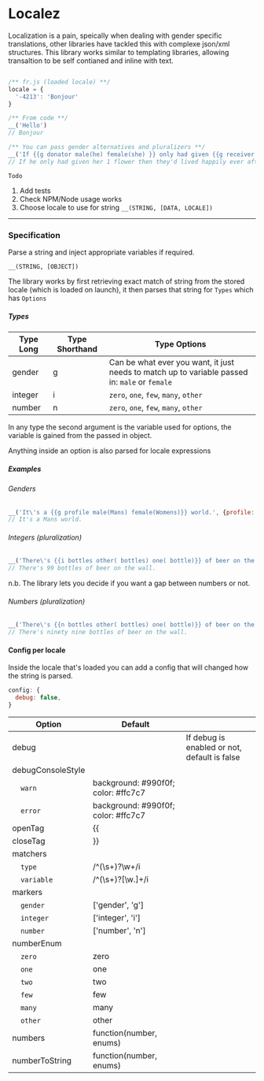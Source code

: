 # Localez

Localization is a pain, speically when dealing with gender specific translations, other libraries have tackled this with complexe json/xml structures. This library works similar to templating libraries, allowing transaltion to be self contianed and inline with text.

```javascript

/** fr.js (loaded locale) **/
locale = {
  '-4213': 'Bonjour'
}

/** From code **/
__('Hello')
// Bonjour

/** You can pass gender alternatives and pluralizers **/
__('If {{g donator male(he) female(she) }} only had given {{g receiver male(him) female(her) }} {{i data.flowers zero( flowers) one( flower) other( flowers)}} then they\'d lived happily ever after.', {donator: 'male', receiver: 'female', data : { flowers: 1 }})
// If he only had given her 1 flower then they'd lived happily ever after.

```

`Todo`

1. Add tests
2. Check NPM/Node usage works
3. Choose locale to use for string `__(STRING, [DATA, LOCALE])`


-------------

### Specification

Parse a string and inject appropriate variables if required.

`__(STRING, [OBJECT])`

The library works by first retrieving exact match of string from the stored locale (which is loaded on launch), it then parses that string for `Types` which has `Options`

##### Types

| Type Long | Type Shorthand | Type Options |
|-----|------|-----|
| gender | g | Can be what ever you want, it just needs to match up to variable passed in: `male` or `female`|
| integer | i | `zero`, `one`, `few`, `many`, `other` |
| number | n | `zero`, `one`, `few`, `many`, `other` |

In any type the second argument is the variable used for options, the variable is gained from the passed in object.

Anything inside an option is also parsed for locale expressions

##### Examples

###### Genders
```javascript
__('It\'s a {{g profile male(Mans) female(Womens)}} world.', {profile: 'male'})
// It's a Mans world.
```

###### Integers (pluralization)
```javascript
__('There\'s {{i bottles other( bottles) one( bottle)}} of beer on the wall.', {flowers: 99})
// There's 99 bottles of beer on the wall.
```
n.b. The library lets you decide if you want a gap between numbers or not.

###### Numbers (pluralization)
```javascript
__('There\'s {{n bottles other( bottles) one( bottle)}} of beer on the wall.', {flowers: 99})
// There's ninety nine bottles of beer on the wall.
```

#### Config per locale
Inside the locale that's loaded you can add a config that will changed how the string is parsed.
```javascript
config: {
  debug: false,
}
```

|Option|Default||
|-----|-----|-----|
|debug||If debug is enabled or not, default is false|
|debugConsoleStyle||
|&nbsp;&nbsp;&nbsp;&nbsp;`warn`|background: #990f0f; color: #ffc7c7||
|&nbsp;&nbsp;&nbsp;&nbsp;`error`|background: #990f0f; color: #ffc7c7||
|openTag|{{||
|closeTag|}}||
|matchers|||
|&nbsp;&nbsp;&nbsp;&nbsp;`type`|/^(\\s+)?\w+/i||
|&nbsp;&nbsp;&nbsp;&nbsp;`variable`|/^(\\s+)?[\w\.]+/i||
|markers|||
|&nbsp;&nbsp;&nbsp;&nbsp;`gender`|['gender', 'g']||
|&nbsp;&nbsp;&nbsp;&nbsp;`integer`|['integer', 'i']||
|&nbsp;&nbsp;&nbsp;&nbsp;`number`|['number', 'n']||
|numberEnum|||
|&nbsp;&nbsp;&nbsp;&nbsp;`zero`|zero||
|&nbsp;&nbsp;&nbsp;&nbsp;`one`|one||
|&nbsp;&nbsp;&nbsp;&nbsp;`two`|two||
|&nbsp;&nbsp;&nbsp;&nbsp;`few`|few||
|&nbsp;&nbsp;&nbsp;&nbsp;`many`|many||
|&nbsp;&nbsp;&nbsp;&nbsp;`other`|other||
|numbers|function(number, enums)||
|numberToString|function(number, enums)||

